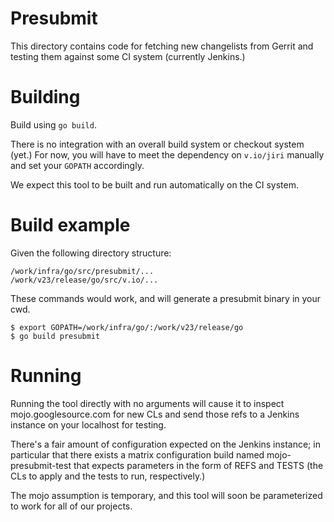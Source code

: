 # Presubmit
This directory contains code for fetching new changelists from Gerrit and
testing them against some CI system (currently Jenkins.)

# Building
Build using `go build`.

There is no integration with an overall build system or checkout system (yet.)
For now, you will have to meet the dependency on `v.io/jiri` manually and set
your `GOPATH` accordingly.

We expect this tool to be built and run automatically on the CI system.

# Build example
Given the following directory structure:

```
/work/infra/go/src/presubmit/...
/work/v23/release/go/src/v.io/...
```

These commands would work, and will generate a presubmit binary in your cwd.

```
$ export GOPATH=/work/infra/go/:/work/v23/release/go
$ go build presubmit
```

# Running
Running the tool directly with no arguments will cause it to inspect mojo.googlesource.com
for new CLs and send those refs to a Jenkins instance on your localhost for testing.

There's a fair amount of configuration expected on the Jenkins instance; in particular
that there exists a matrix configuration build named mojo-presubmit-test that expects
parameters in the form of REFS and TESTS (the CLs to apply and the tests to run, respectively.)

The mojo assumption is temporary, and this tool will soon be parameterized to work for
all of our projects.
